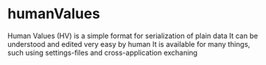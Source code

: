 # humanValues

Human Values (HV) is a simple format for serialization of plain data
It can be understood and edited very easy by human
It is available for many things, such using settings-files and cross-application exchaning
